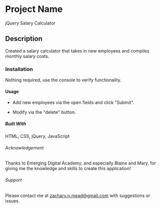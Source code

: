 # Project Name

jQuery Salary Calculator

## Description

Created a salary calculator that takes in new employees and compiles monthly salary costs. 

### Installation 

Nothing required, use the console to verify functionality.

#### Usage

- Add new employees via the open fields and click "Submit". 

- Modify via the "delete" button. 



##### Built With

HTML, CSS, jQuery, JavaScript

###### Acknowledgement

Thanks to Emerging Digital Academy, and especially Blaine and Mary, for giving me the knowledge and skills to create this application!

###### Support

Please contact me at zachary.n.mead@gmail.com with suggestions or issues. 